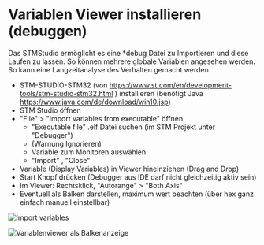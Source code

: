 # Variablen Viewer installieren (debuggen)
Das STMStudio ermöglicht es eine *debug Datei zu Importieren und diese Laufen zu lassen. So können mehrere globale Variablen angesehen werden. So kann eine Langzeitanalyse des Verhalten gemacht werden. 

- STM-STUDIO-STM32 (von https://www.st.com/en/development-tools/stm-studio-stm32.html ) installieren (benötigt Java https://www.java.com/de/download/win10.jsp)
- STM Studio öffnen
- "File" > "Import variables from executable" öffnen
	- "Executable file" .elf Datei suchen (im STM Projekt unter "Debugger")
	- (Warnung Ignorieren)
	- Variable zum Monitoren auswählen 
	- "Import" , "Close"
- Variable (Display Variables) in Viewer hineinziehen (Drag and Drop)
- Start Knopf drücken (Debugger aus IDE darf nicht gleichzeitig aktiv sein)
- Im Viewer: Rechtsklick, "Autorange" > "Both Axis"
- Eventuell als Balken darstellen, maximum wert beachten (über hex ganz einfach manuell einstellbar)

![Import variables](C:\Users\phili\Documents\GitHub\STM32AnalogExtension\Dokumentation\Bilder\Importvariablesfromexecutable.PNG)

![Variablenviewer als Balkenanzeige](C:\Users\phili\Documents\GitHub\STM32AnalogExtension\Dokumentation\Bilder\Balkendiagramm.PNG)